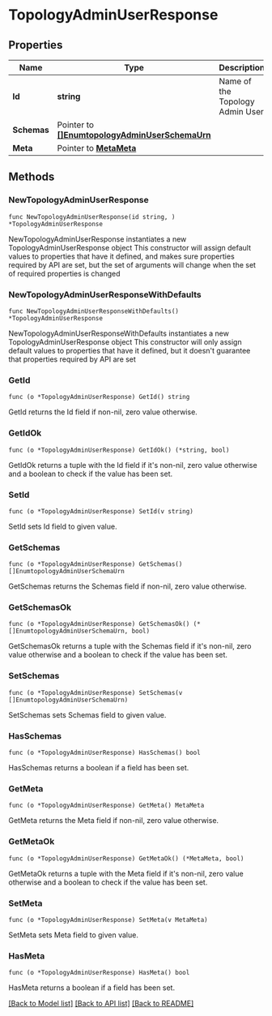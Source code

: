 # TopologyAdminUserResponse

## Properties

Name | Type | Description | Notes
------------ | ------------- | ------------- | -------------
**Id** | **string** | Name of the Topology Admin User | 
**Schemas** | Pointer to [**[]EnumtopologyAdminUserSchemaUrn**](EnumtopologyAdminUserSchemaUrn.md) |  | [optional] 
**Meta** | Pointer to [**MetaMeta**](MetaMeta.md) |  | [optional] 

## Methods

### NewTopologyAdminUserResponse

`func NewTopologyAdminUserResponse(id string, ) *TopologyAdminUserResponse`

NewTopologyAdminUserResponse instantiates a new TopologyAdminUserResponse object
This constructor will assign default values to properties that have it defined,
and makes sure properties required by API are set, but the set of arguments
will change when the set of required properties is changed

### NewTopologyAdminUserResponseWithDefaults

`func NewTopologyAdminUserResponseWithDefaults() *TopologyAdminUserResponse`

NewTopologyAdminUserResponseWithDefaults instantiates a new TopologyAdminUserResponse object
This constructor will only assign default values to properties that have it defined,
but it doesn't guarantee that properties required by API are set

### GetId

`func (o *TopologyAdminUserResponse) GetId() string`

GetId returns the Id field if non-nil, zero value otherwise.

### GetIdOk

`func (o *TopologyAdminUserResponse) GetIdOk() (*string, bool)`

GetIdOk returns a tuple with the Id field if it's non-nil, zero value otherwise
and a boolean to check if the value has been set.

### SetId

`func (o *TopologyAdminUserResponse) SetId(v string)`

SetId sets Id field to given value.


### GetSchemas

`func (o *TopologyAdminUserResponse) GetSchemas() []EnumtopologyAdminUserSchemaUrn`

GetSchemas returns the Schemas field if non-nil, zero value otherwise.

### GetSchemasOk

`func (o *TopologyAdminUserResponse) GetSchemasOk() (*[]EnumtopologyAdminUserSchemaUrn, bool)`

GetSchemasOk returns a tuple with the Schemas field if it's non-nil, zero value otherwise
and a boolean to check if the value has been set.

### SetSchemas

`func (o *TopologyAdminUserResponse) SetSchemas(v []EnumtopologyAdminUserSchemaUrn)`

SetSchemas sets Schemas field to given value.

### HasSchemas

`func (o *TopologyAdminUserResponse) HasSchemas() bool`

HasSchemas returns a boolean if a field has been set.

### GetMeta

`func (o *TopologyAdminUserResponse) GetMeta() MetaMeta`

GetMeta returns the Meta field if non-nil, zero value otherwise.

### GetMetaOk

`func (o *TopologyAdminUserResponse) GetMetaOk() (*MetaMeta, bool)`

GetMetaOk returns a tuple with the Meta field if it's non-nil, zero value otherwise
and a boolean to check if the value has been set.

### SetMeta

`func (o *TopologyAdminUserResponse) SetMeta(v MetaMeta)`

SetMeta sets Meta field to given value.

### HasMeta

`func (o *TopologyAdminUserResponse) HasMeta() bool`

HasMeta returns a boolean if a field has been set.


[[Back to Model list]](../README.md#documentation-for-models) [[Back to API list]](../README.md#documentation-for-api-endpoints) [[Back to README]](../README.md)


